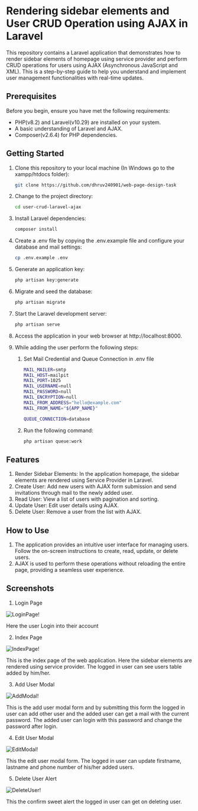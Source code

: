 # Rendering sidebar elements and User CRUD Operation using AJAX in Laravel

This repository contains a Laravel application that demonstrates how to render sidebar elements of homepage using service provider and perform CRUD operations for users using AJAX (Asynchronous JavaScript and XML). This is a step-by-step guide to help you understand and implement user management functionalities with real-time updates.

## Prerequisites

Before you begin, ensure you have met the following requirements:

- PHP(v8.2) and Laravel(v10.29) are installed on your system.
- A basic understanding of Laravel and AJAX.
- Composer(v2.6.4) for PHP dependencies.

## Getting Started

1. Clone this repository to your local machine (In Windows go to the xampp/htdocs folder):

   ```bash
   git clone https://github.com/dhruv240901/web-page-design-task

2. Change to the project directory:

    ```bash
   cd user-crud-laravel-ajax

3. Install Laravel dependencies:

   ```bash
   composer install

4. Create a .env file by copying the .env.example file and configure your database
   and mail settings:

   ```bash
   cp .env.example .env

5. Generate an application key:

   ```bash
   php artisan key:generate

6. Migrate and seed the database:

   ```bash
   php artisan migrate

7. Start the Laravel development server:

   ```bash
   php artisan serve

8. Access the application in your web browser at http://localhost:8000.
9. While adding the user perform the following steps:
    1. Set Mail Credential and Queue Connection in .env file

        ```bash
        MAIL_MAILER=smtp
        MAIL_HOST=mailpit
        MAIL_PORT=1025
        MAIL_USERNAME=null
        MAIL_PASSWORD=null
        MAIL_ENCRYPTION=null
        MAIL_FROM_ADDRESS="hello@example.com"
        MAIL_FROM_NAME="${APP_NAME}"

        QUEUE_CONNECTION=database

    2. Run the following command:

        ```bash
        php artisan queue:work

## Features
1. Render Sidebar Elements: In the application homepage, the sidebar elements are 
   rendered using Service Provider in Laravel.  
1. Create User: Add new users with AJAX form submission and send invitations 
   through mail to the newly added user.
2. Read User: View a list of users with pagination and sorting.
3. Update User: Edit user details using AJAX.
4. Delete User: Remove a user from the list with AJAX.

## How to Use
1. The application provides an intuitive user interface for managing users. Follow 
   the on-screen instructions to create, read, update, or delete users.
2. AJAX is used to perform these operations without reloading the entire page, 
   providing a seamless user experience.

## Screenshots
1. Login Page

![LoginPage!](https://user-images.githubusercontent.com/146160551/280462367-63bc6319-765e-4d87-b36c-ea52006a5244.png)

Here the user Login into their account

2. Index Page

![IndexPage!](https://user-images.githubusercontent.com/146160551/280462379-1d2d8507-8086-40c1-940f-1a7161c17484.png)

This is the index page of the web application. Here the sidebar elements are rendered using service provider. The logged in user can see users table added by him/her.

3. Add User Modal

![AddModal!](https://user-images.githubusercontent.com/146160551/280462385-a1ce639a-85d9-480f-b9c3-e6f0744fce7f.png)

This is the add user modal form and by submitting this form the logged in user can add other user and the added user can get a mail with the current password. The added user can login with this password and change the password after login.

4. Edit User Modal

![EditModal!](https://user-images.githubusercontent.com/146160551/280462397-8d1cad96-95b4-42f6-8bb6-7726eb8bb70d.png)

This the edit user modal form. The logged in user can update firstname, lastname and phone number of his/her added users.

5. Delete User Alert

![DeleteUser!](https://user-images.githubusercontent.com/146160551/280462409-4f840f66-3769-4799-8ee5-1b2c4678e713.png)

This the confirm sweet alert the logged in user can get on deleting user.
